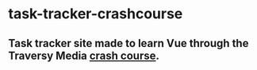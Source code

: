 # task-tracker-crashcourse

## Task tracker site made to learn Vue through the Traversy Media [crash course](https://www.youtube.com/watch?v=qZXt1Aom3Cs).
